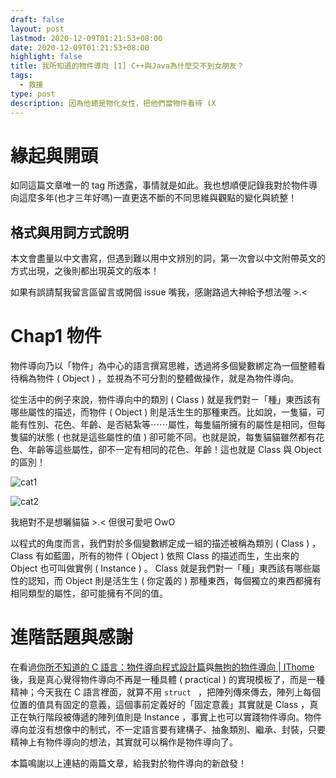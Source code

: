 ```yaml
---
draft: false
layout: post
lastmod: 2020-12-09T01:21:53+08:00
date: 2020-12-09T01:21:53+08:00
highlight: false
title: 我所知道的物件導向 [1] C++與Java為什麼交不到女朋友？
tags:
  - 救援
type: post
description: 因為他總是物化女性，把他們當物件看待 (X
---
```


# 緣起與開頭

如同這篇文章唯一的 tag 所透露，事情就是如此。我也想順便記錄我對於物件導向這麼多年(也才三年好嗎)一直更迭不斷的不同思維與觀點的變化與統整！

## 格式與用詞方式說明

本文會盡量以中文書寫，但遇到難以用中文辨別的詞，第一次會以中文附帶英文的方式出現，之後則都出現英文的版本！

如果有誤請幫我留言區留言或開個 issue 嘴我，感謝路過大神給予想法喔 \>\.\<

# Chap1 物件

物件導向乃以「物件」為中心的語言撰寫思維，透過將多個變數綁定為一個整體看待稱為物件 ( Object ) ，並視為不可分割的整體做操作，就是為物件導向。

從生活中的例子來說，物件導向中的類別 ( Class ) 就是我們對ㄧ「種」東西該有哪些屬性的描述，而物件 ( Object ) 則是活生生的那種東西。比如說，一隻貓，可能有性別、花色、年齡、是否結紮等⋯⋯屬性，每隻貓所擁有的屬性是相同，但每隻貓的狀態 ( 也就是這些屬性的值 ) 卻可能不同。也就是說，每隻貓貓雖然都有花色、年齡等這些屬性，卻不一定有相同的花色、年齡！這也就是 Class 與 Object 的區別！

![cat1](cat1.jpg)

![cat2](cat2.jpg)

我絕對不是想曬貓貓 \>\.\<  但很可愛吧 OwO

以程式的角度而言，我們對於多個變數綁定成一組的描述被稱為類別 ( Class ) ， Class 有如藍圖，所有的物件 ( Object ) 依照 Class 的描述而生，生出來的 Object 也可叫做實例 ( Instance ) 。 Class 就是我們對一「種」東西該有哪些屬性的認知，而 Object 則是活生生 \( 你定義的 \) 那種東西，每個獨立的東西都擁有相同類型的屬性，卻可能擁有不同的值。

# 進階話題與感謝

在看過[你所不知道的 C 語言：物件導向程式設計篇](https://hackmd.io/@sysprog/c-oop?type=view)與[無拘的物件導向 | IThome](https://www.ithome.com.tw/voice/124477)後，我是真心覺得物件導向不再是一種具體 ( practical ) 的實現模板了，而是一種精神；今天我在 C 語言裡面，就算不用 `struct ` ，把陣列傳來傳去，陣列上每個位置的值具有固定的意義，這個事前定義好的「固定意義」其實就是 Class ，真正在執行階段被傳遞的陣列值則是 Instance ，事實上也可以實踐物件導向。物件導向並沒有想像中的制式，不一定語言要有建構子、抽象類別、繼承、封裝，只要精神上有物件導向的想法，其實就可以稱作是物件導向了。

本篇鳴謝以上連結的兩篇文章，給我對於物件導向的新啟發！